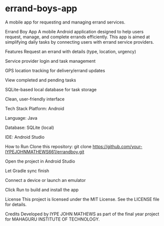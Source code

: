 # errand-boys-app
A mobile app for requesting and managing errand services.

Errand Boy App
A mobile Android application designed to help users request, manage, and complete errands efficiently. This app is aimed at simplifying daily tasks by connecting users with errand service providers.

Features
Request an errand with details (type, location, urgency)


Service provider login and task management


GPS location tracking for delivery/errand updates


View completed and pending tasks


SQLite-based local database for task storage


Clean, user-friendly interface



Tech Stack
Platform: Android


Language: Java


Database: SQLite (local)


IDE: Android Studio



How to Run
Clone this repository:
 git clone https://github.com/your-IYPEJOHNMATHEWS661/errandboy.git


Open the project in Android Studio


Let Gradle sync finish


Connect a device or launch an emulator


Click Run to build and install the app



License
This project is licensed under the MIT License. See the LICENSE file for details.

Credits
Developed by IYPE JOHN MATHEWS as part of the final year project for MAHAGURU INSTITUTE OF TECHNOLOGY.
